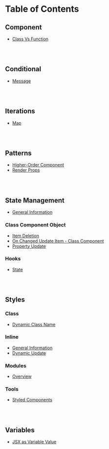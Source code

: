 # Table of Contents

## Component

- [Class Vs Function](./doc/component__class-vs-function.md)

<br><br>

## Conditional

- [Message](./doc/conditional__message.md)

<br><br>

## Iterations

- [Map](./doc/iteration__map.md)

<br><br>

## Patterns

- [Higher-Order Component](./doc/pattern__higher-order-component.md)
- [Render Props](./doc/pattern__render-prop.md)

<br><br>

## State Management

- [General Information](./doc/state__general.md)

### Class Component Object

- [Item Deletion](./doc/state__delete.md)
- [On Changed Update Item - Class Component](./doc/state__on-changed-update-item-on-class-component-object.md)
- [Property Update](./doc/state__update-property.md)

### Hooks

- [State](./doc/State__react-hook.md)

<br><br>

## Styles

### Class

- [Dynamic Class Name](./doc/sytle__class-dynamic.md)

### Inline

- [General Information](./doc/style__inline.md)
- [Dynamic Update](./doc/style__inline-dynamic.md)

### Modules

- [Overview](./doc/style__module.md)

### Tools

- [Styled Components](./doc/style__lib-styled-components.md)



<br><br>

## Variables

- [JSX as Variable Value](./doc/variable__jsx.md)
